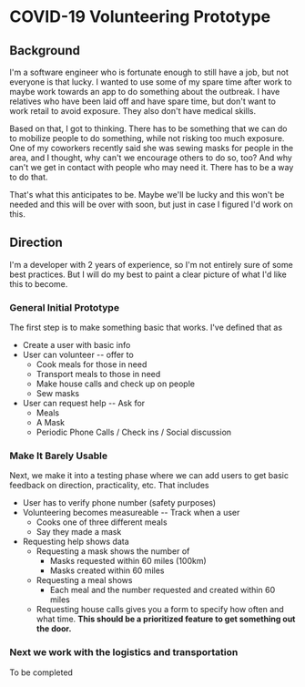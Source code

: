 # COVID-19 Volunteering Prototype

## Background

I'm a software engineer who is fortunate enough to still have a job, but not everyone is that lucky. I wanted to use some of my spare time after work to maybe work towards an app to do something about the outbreak. I have relatives who have been laid off and have spare time, but don't want to work retail to avoid exposure. They also don't have medical skills.

Based on that, I got to thinking. There has to be something that we can do to mobilize people to do something, while not risking too much exposure. One of my coworkers recently said she was sewing masks for people in the area, and I thought, why can't we encourage others to do so, too? And why can't we get in contact with people who may need it. There has to be a way to do that.

That's what this anticipates to be. Maybe we'll be lucky and this won't be needed and this will be over with soon, but just in case I figured I'd work on this.

## Direction

I'm a developer with 2 years of experience, so I'm not entirely sure of some best practices. But I will do my best to paint a clear picture of what I'd like this to become.

### General Initial Prototype

The first step is to make something basic that works. I've defined that as

- Create a user with basic info
- User can volunteer -- offer to
  - Cook meals for those in need
  - Transport meals to those in need
  - Make house calls and check up on people
  - Sew masks
- User can request help -- Ask for
  - Meals
  - A Mask
  - Periodic Phone Calls / Check ins / Social discussion

### Make It Barely Usable

Next, we make it into a testing phase where we can add users to get basic feedback on direction, practicality, etc. That includes

- User has to verify phone number (safety purposes)
- Volunteering becomes measureable -- Track when a user
  - Cooks one of three different meals
  - Say they made a mask
- Requesting help shows data
  - Requesting a mask shows the number of
    - Masks requested within 60 miles (100km)
    - Masks created within 60 miles
  - Requesting a meal shows
    - Each meal and the number requested and created within 60 miles
  - Requesting house calls gives you a form to specify how often and what time. **This should be a prioritized feature to get something out the door.**

### Next we work with the logistics and transportation

To be completed
